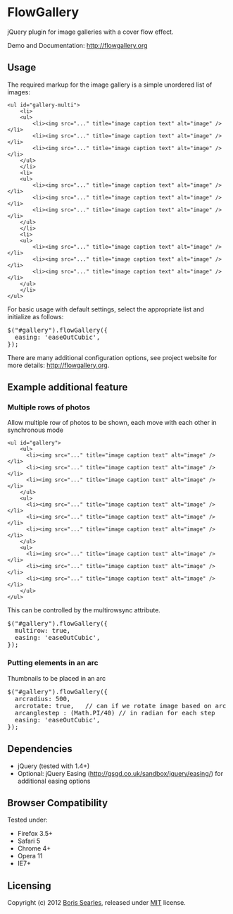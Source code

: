 
# FlowGallery #

jQuery plugin for image galleries with a cover flow effect.

Demo and Documentation: http://flowgallery.org

## Usage ##

The required markup for the image gallery is a simple unordered list of images:

    <ul id="gallery-multi">
        <li>
        <ul>
            <li><img src="..." title="image caption text" alt="image" /></li>
            <li><img src="..." title="image caption text" alt="image" /></li>
            <li><img src="..." title="image caption text" alt="image" /></li>
        </ul>
        </li>
        <li>
        <ul>
            <li><img src="..." title="image caption text" alt="image" /></li>
            <li><img src="..." title="image caption text" alt="image" /></li>
            <li><img src="..." title="image caption text" alt="image" /></li>
        </ul>
        </li>
        <li>
        <ul>
            <li><img src="..." title="image caption text" alt="image" /></li>
            <li><img src="..." title="image caption text" alt="image" /></li>
            <li><img src="..." title="image caption text" alt="image" /></li>
        </ul>
        </li>
    </ul>

For basic usage with default settings, select the appropriate list and initialize as follows: 

<pre>
$("#gallery").flowGallery({
  easing: 'easeOutCubic',
});
</pre>

There are many additional configuration options, see project website for more details: http://flowgallery.org.

## Example additional feature ##

### Multiple rows of photos ###

Allow multiple row of photos to be shown, each move with each other in synchronous mode

    <ul id="gallery">
        <ul>
          <li><img src="..." title="image caption text" alt="image" /></li>
          <li><img src="..." title="image caption text" alt="image" /></li>
          <li><img src="..." title="image caption text" alt="image" /></li>
        </ul>
        <ul>
          <li><img src="..." title="image caption text" alt="image" /></li>
          <li><img src="..." title="image caption text" alt="image" /></li>
          <li><img src="..." title="image caption text" alt="image" /></li>
        </ul>
        <ul>
          <li><img src="..." title="image caption text" alt="image" /></li>
          <li><img src="..." title="image caption text" alt="image" /></li>
          <li><img src="..." title="image caption text" alt="image" /></li>
        </ul>
    </ul>

This can be controlled by the multirowsync attribute.

<pre>
$("#gallery").flowGallery({
  multirow: true,
  easing: 'easeOutCubic',
});
</pre>


### Putting elements in an arc ###

Thumbnails to be placed in an arc

<pre>
$("#gallery").flowGallery({
  arcradius: 500,
  arcrotate: true,   // can if we rotate image based on arc
  arcanglestep : (Math.PI/40) // in radian for each step
  easing: 'easeOutCubic',
});
</pre>


## Dependencies ##

* jQuery (tested with 1.4+)
* Optional: jQuery Easing (http://gsgd.co.uk/sandbox/jquery/easing/) for additional easing options

## Browser Compatibility ##

Tested under:

* Firefox 3.5+
* Safari 5
* Chrome 4+
* Opera 11
* IE7+

## Licensing ##

Copyright (c) 2012 [Boris Searles](http://lucidgardens.com), released under [MIT](http://www.opensource.org/licenses/mit-license.php) license.

